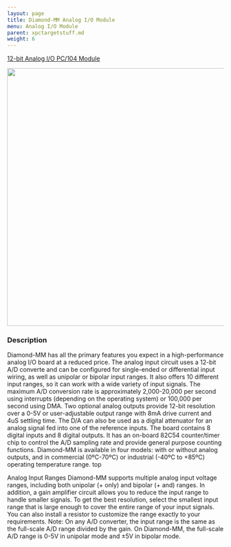 ```yaml
---
layout: page
title: Diamond-MM Analog I/O Module
menu: Analog I/O Module
parent: xpctargetstuff.md
weight: 6
---
```


[12-bit Analog I/O PC/104 Module](http://www.diamondsystems.com/products/diamondmm#aor)

<p align="center">
<img src="https://github.com/armlab-clemson/armlab_inventory/blob/gh-pages/images/Diamond-MM-Analog-IO-Module.png?raw=true" width="600px" >
</p>




### Description
Diamond-MM has all the primary features you expect in a high-performance analog I/O board at a reduced price. The analog input circuit uses a 12-bit A/D converte and can be configured for single-ended or differential input wiring, as well as unipolar or bipolar input ranges. It also offers 10 different input ranges, so it can work with a wide variety of input signals. The maximum A/D conversion rate is approximately 2,000-20,000 per second using interrupts (depending on the operating system) or 100,000 per second using DMA.
Two optional analog outputs provide 12-bit resolution over a 0-5V or user-adjustable output range with 8mA drive current and 4uS settling time. The D/A can also be used as a digital attenuator for an analog signal fed into one of the reference inputs.
The board contains 8 digital inputs and 8 digital outputs. It has an on-board 82C54 counter/timer chip to control the A/D sampling rate and provide general purpose counting functions.
Diamond-MM is available in four models: with or without analog outputs, and in commercial (0ºC-70ºC) or industrial (-40ºC to +85ºC) operating temperature range.
top


Analog Input Ranges
Diamond-MM supports multiple analog input voltage ranges, including both unipolar (+ only) and bipolar (+ and) ranges. In addition, a gain amplifier circuit allows you to reduce the input range to handle smaller signals.
To get the best resolution, select the smallest input range that is large enough to cover the entire range of your input signals. You can also install a resistor to customize the range exactly to your requirements. Note: On any A/D converter, the input range is the same as the full-scale A/D range divided by the gain. On Diamond-MM, the full-scale A/D range is 0-5V in unipolar mode and ±5V in bipolar mode.
